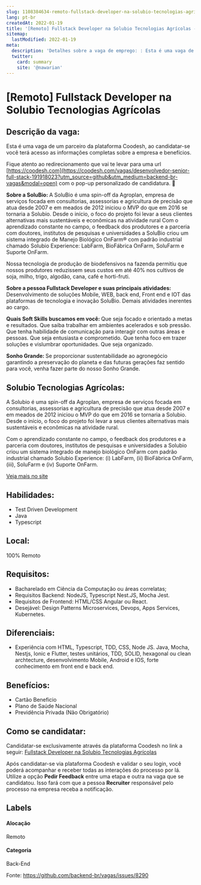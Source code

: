 ```yaml
---
slug: 1108384634-remoto-fullstack-developer-na-solubio-tecnologias-agricolas
lang: pt-br
createdAt: 2022-01-19
title: '[Remoto] Fullstack Developer na Solubio Tecnologias Agrícolas - Vaga de Emprego'
sitemap:
  lastModified: 2022-01-19
meta:
  description: 'Detalhes sobre a vaga de emprego: : Esta é uma vaga de um parceiro da plataforma Coodesh, ao candidatar-se você terá acesso as informações completas sobre a empresa e benefícios.  Fique atento ao redirecionamento que vai te levar para uma url [https://coodesh.com](https://coodesh.com/vagas/desenvolvedor-senior-full-stack-191918023?utm_source=github&utm_medium=backend-br-vagas&modal=open) com o pop-up personalizado de candidatura. 👋 <p><strong>Sobre a SoluBio: </strong>A SoluBio é uma spin-off da Agroplan, empresa de serviços focada em consultorias, assessorias e agricultura de precisão que atua desde 2007 e em meados de 2012 iniciou o MVP do que em 2016 se tornaria a Solubio. Desde o início, o foco do projeto foi levar a seus clientes alternativas mais sustentáveis e econômicas na atividade rural Com o aprendizado constante no campo, o feedback dos produtores e a parceria com doutores, institutos de pesquisas e universidades a SoluBio criou um sistema integrado de Manejo Biológico OnFarm®️​ com padrão industrial chamado Solubio Experience: LabFarm, BioFábrica OnFarm, SoluFarm e Suporte OnFarm.</p> <p>Nossa tecnologia de produção de biodefensivos na fazenda permitiu que nossos produtores reduzissem seus custos em até 40% nos cultivos de soja, milho, trigo, algodão, cana, café e horti-fruti.<br></p> <p><strong>Sobre a pessoa Fullstack Developer e suas principais atividades:</strong> Desenvolvimento de soluções Mobile, WEB, back end, Front end e IOT das plataformas de tecnologia e inovação SoluBio. Demais atividades inerentes ao cargo.<br></p> <p><strong>Quais Soft Skills buscamos em você: </strong>Que seja focado e orientado a metas e resultados. Que saiba trabalhar em ambientes acelerados e sob pressão. Que tenha habilidade de comunicação para interagir com outras áreas e pessoas. Que seja entusiasta e comprometido. Que tenha foco em trazer soluções e vislumbrar oportunidades. Que seja organizado.&nbsp;</p> <p><strong>Sonho Grande: </strong>Se proporcionar sustentabilidade ao agronegócio garantindo a preservação do planeta e das futuras gerações faz sentido para você, venha fazer parte do nosso Sonho Grande.</p>'
  twitter:
    card: summary
    site: '@nawarian'
---
```


# [Remoto] Fullstack Developer na Solubio Tecnologias Agrícolas

## Descrição da vaga: 
Esta é uma vaga de um parceiro da plataforma Coodesh, ao candidatar-se você terá acesso as informações completas sobre a empresa e benefícios.


Fique atento ao redirecionamento que vai te levar para uma url [https://coodesh.com](https://coodesh.com/vagas/desenvolvedor-senior-full-stack-191918023?utm_source=github&utm_medium=backend-br-vagas&modal=open) com o pop-up personalizado de candidatura. 👋
<p><strong>Sobre a SoluBio: </strong>A SoluBio é uma spin-off da Agroplan, empresa de serviços focada em consultorias, assessorias e agricultura de precisão que atua desde 2007 e em meados de 2012 iniciou o MVP do que em 2016 se tornaria a Solubio. Desde o início, o foco do projeto foi levar a seus clientes alternativas mais sustentáveis e econômicas na atividade rural Com o aprendizado constante no campo, o feedback dos produtores e a parceria com doutores, institutos de pesquisas e universidades a SoluBio criou um sistema integrado de Manejo Biológico OnFarm®️​ com padrão industrial chamado Solubio Experience: LabFarm, BioFábrica OnFarm, SoluFarm e Suporte OnFarm.</p>
<p>Nossa tecnologia de produção de biodefensivos na fazenda permitiu que nossos produtores reduzissem seus custos em até 40% nos cultivos de soja, milho, trigo, algodão, cana, café e horti-fruti.<br></p>
<p><strong>Sobre a pessoa Fullstack Developer e suas principais atividades:</strong> Desenvolvimento de soluções Mobile, WEB, back end, Front end e IOT das plataformas de tecnologia e inovação SoluBio. Demais atividades inerentes ao cargo.<br></p>
<p><strong>Quais Soft Skills buscamos em você: </strong>Que seja focado e orientado a metas e resultados. Que saiba trabalhar em ambientes acelerados e sob pressão. Que tenha habilidade de comunicação para interagir com outras áreas e pessoas. Que seja entusiasta e comprometido. Que tenha foco em trazer soluções e vislumbrar oportunidades. Que seja organizado.&nbsp;</p>
<p><strong>Sonho Grande: </strong>Se proporcionar sustentabilidade ao agronegócio garantindo a preservação do planeta e das futuras gerações faz sentido para você, venha fazer parte do nosso Sonho Grande.</p>

## Solubio Tecnologias Agrícolas: 
 <p>A Solubio é uma spin-off da Agroplan, empresa de serviços focada em consultorias, assessorias e agricultura de precisão que atua desde 2007 e em meados de 2012  iniciou o MVP do que em 2016 se tornaria a Solubio. Desde o início, o foco do projeto foi levar a seus clientes alternativas mais sustentáveis e econômicas na atividade rural.</p>
<p>Com o aprendizado constante no campo, o feedback dos produtores e a parceria com doutores, institutos de pesquisas e universidades  a Solubio criou um sistema integrado de manejo biológico OnFarm com padrão industrial chamado Solubio Experience: (i) LabFarm, (ii) BioFábrica OnFarm, (iii), SoluFarm e (iv) Suporte OnFarm.</p><a href='https://coodesh.com/empresas/solubio-tecnologias-agricolas'>Veja mais no site</a>

 ## Habilidades: 
 - Test Driven Development 
- Java 
- Typescript
## Local: 
 100% Remoto
## Requisitos: 
 - Bacharelado em Ciência da Computação ou áreas correlatas; 
- Requisitos Backend: NodeJS, Typescript Nest.JS, Mocha Jest. 
- Requisitos de Frontend: HTML/CSS Angular ou React. 
- Desejável: Design Patterns Microservices, Devops, Apps Services, Kubernetes.
## Diferenciais: 
 -  Experiência com HTML, Typescript, TDD, CSS, Node JS. Java, Mocha, Nestjs, Ionic e Flutter, testes unitários, TDD, SOLID, hexagonal ou clean archtecture, desenvolvimento Mobile, Android e IOS, forte conhecimento em front end e back end.
## Benefícios: 
 - Cartão Beneficio  
- Plano de Saúde Nacional 
- Previdência Privada (Não Obrigatório)
## Como se candidatar:
Candidatar-se exclusivamente através da plataforma Coodesh no link a seguir: [Fullstack Developer na Solubio Tecnologias Agrícolas](https://coodesh.com/vagas/desenvolvedor-senior-full-stack-191918023?utm_source=github&utm_medium=backend-br-vagas&modal=open)


Após candidatar-se via plataforma Coodesh e validar o seu login, você poderá acompanhar e receber todas as interações do processo por lá. Utilize a opção **Pedir Feedback** entre uma etapa e outra na vaga que se candidatou. Isso fará com que a pessoa **Recruiter** responsável pelo processo na empresa receba a notificação.
## Labels
#### Alocação
Remoto
#### Categoria
Back-End

Fonte: https://github.com/backend-br/vagas/issues/8290